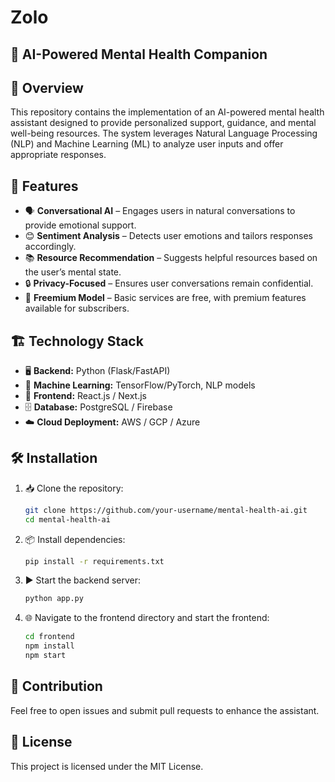 # Zolo
## 🧠 AI-Powered Mental Health Companion  

## 🌟 Overview  
This repository contains the implementation of an AI-powered mental health assistant designed to provide personalized support, guidance, and mental well-being resources. The system leverages Natural Language Processing (NLP) and Machine Learning (ML) to analyze user inputs and offer appropriate responses.  

## 🚀 Features  
- 🗣️ **Conversational AI** – Engages users in natural conversations to provide emotional support.  
- 😊 **Sentiment Analysis** – Detects user emotions and tailors responses accordingly.  
- 📚 **Resource Recommendation** – Suggests helpful resources based on the user’s mental state.  
- 🔒 **Privacy-Focused** – Ensures user conversations remain confidential.  
- 💎 **Freemium Model** – Basic services are free, with premium features available for subscribers.  

## 🏗️ Technology Stack  
- 🖥️ **Backend:** Python (Flask/FastAPI)  
- 🤖 **Machine Learning:** TensorFlow/PyTorch, NLP models  
- 🎨 **Frontend:** React.js / Next.js  
- 🗄️ **Database:** PostgreSQL / Firebase  
- ☁️ **Cloud Deployment:** AWS / GCP / Azure  

## 🛠️ Installation  
1. 📥 Clone the repository:  
   ```sh
   git clone https://github.com/your-username/mental-health-ai.git
   cd mental-health-ai
   ```  
2. 📦 Install dependencies:  
   ```sh
   pip install -r requirements.txt
   ```  
3. ▶️ Start the backend server:  
   ```sh
   python app.py
   ```  
4. 🌐 Navigate to the frontend directory and start the frontend:  
   ```sh
   cd frontend
   npm install  
   npm start  
   ```  

## 🤝 Contribution  
Feel free to open issues and submit pull requests to enhance the assistant.  

## 📜 License  
This project is licensed under the MIT License.  

 


